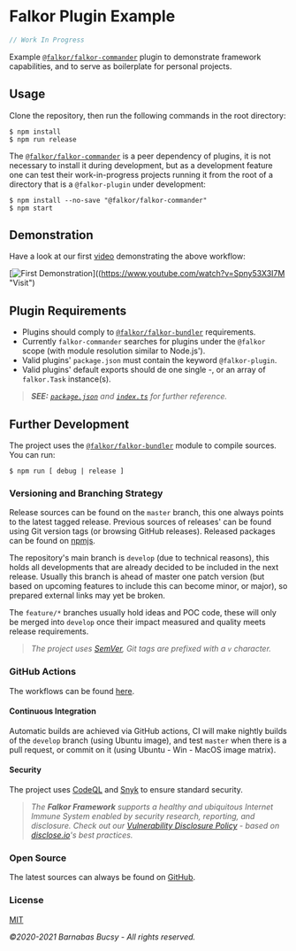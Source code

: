 # **Falkor Plugin Example**

```javascript
// Work In Progress
```

Example [`@falkor/falkor-commander`](https://www.npmjs.com/package/@falkor/falkor-commander "Visit") plugin to demonstrate framework capabilities, and to serve as boilerplate for personal projects.

## **Usage**

Clone the repository, then run the following commands in the root directory:

```
$ npm install
$ npm run release
```

The [`@falkor/falkor-commander`](https://www.npmjs.com/package/@falkor/falkor-commander "Visit") is a peer dependency of plugins, it is not necessary to install it during development, but as a development feature one can test their work-in-progress projects running it from the root of a directory that is a `@falkor-plugin` under development:

```
$ npm install --no-save "@falkor/falkor-commander"
$ npm start
```

## **Demonstration**

Have a look at our first [video](https://www.youtube.com/watch?v=Spny53X3I7M "Visit") demonstrating the above workflow:

[![First Demonstration](https://img.youtube.com/vi/Spny53X3I7M/0.jpg)]((https://www.youtube.com/watch?v=Spny53X3I7M "Visit")

## **Plugin Requirements**

* Plugins should comply to [`@falkor/falkor-bundler`](https://www.npmjs.com/package/@falkor/falkor-bundler "Visit") requirements.
* Currently `falkor-commander` searches for plugins under the `@falkor` scope (with module resolution similar to Node.js').
* Valid plugins' `package.json` must contain the keyword `@falkor-plugin`.
* Valid plugins' default exports should de one single -, or an array of `falkor.Task` instance(s).

> _**SEE:** [`package.json`](https://github.com/theonethread/falkor-plugin-example/blob/develop/package.json "Open") and [`index.ts`](https://github.com/theonethread/falkor-plugin-example/blob/develop/src/index.ts "Open") for further reference._

## **Further Development**

The project uses the [`@falkor/falkor-bundler`](https://www.npmjs.com/package/@falkor/falkor-bundler "Visit") module to compile sources. You can run:

```
$ npm run [ debug | release ]
```

### **Versioning and Branching Strategy**

Release sources can be found on the `master` branch, this one always points to the latest tagged release. Previous sources of releases' can be found using Git version tags (or browsing GitHub releases). Released packages can be found on [npmjs](https://www.npmjs.com/package/@falkor/falkor-plugin-example "Visit").

The repository's main branch is `develop` (due to technical reasons), this holds all developments that are already decided to be included in the next release. Usually this branch is ahead of master one patch version (but based on upcoming features to include this can become minor, or major), so prepared external links may yet be broken.

The `feature/*` branches usually hold ideas and POC code, these will only be merged into `develop` once their impact measured and quality meets release requirements.

> _The project uses [SemVer](https://semver.org "Visit"), Git tags are prefixed with a `v` character._

### **GitHub Actions**

The workflows can be found [here](https://github.com/theonethread/falkor-plugin-example/blob/develop/.github/workflows "Open").

#### **Continuous Integration**

Automatic builds are achieved via GitHub actions, CI will make nightly builds of the `develop` branch (using Ubuntu image), and test `master` when there is a pull request, or commit on it (using Ubuntu - Win - MacOS image matrix).

#### **Security**

The project uses [CodeQL](https://codeql.github.com "Visit") and [Snyk](https://snyk.io "Visit") to ensure standard security.

> _The **Falkor Framework** supports a healthy and ubiquitous Internet Immune System enabled by security research, reporting, and disclosure. Check out our [Vulnerability Disclosure Policy](https://github.com/theonethread/falkor-bundler/security/policy "Open") - based on [disclose.io](https://disclose.io "Visit")'s best practices._

### **Open Source**

The latest sources can always be found on [GitHub](https://github.com/theonethread/falkor-plugin-example "Visit").

### **License**

[MIT](https://github.com/theonethread/falkor-plugin-example/blob/master/license.txt "Open")

_©2020-2021 Barnabas Bucsy - All rights reserved._
